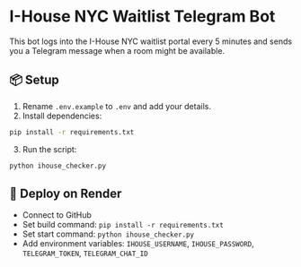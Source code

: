 # I-House NYC Waitlist Telegram Bot

This bot logs into the I-House NYC waitlist portal every 5 minutes and sends you a Telegram message when a room might be available.

## 📦 Setup

1. Rename `.env.example` to `.env` and add your details.
2. Install dependencies:

```bash
pip install -r requirements.txt
```

3. Run the script:

```bash
python ihouse_checker.py
```

## 🚀 Deploy on Render

- Connect to GitHub
- Set build command: `pip install -r requirements.txt`
- Set start command: `python ihouse_checker.py`
- Add environment variables: `IHOUSE_USERNAME`, `IHOUSE_PASSWORD`, `TELEGRAM_TOKEN`, `TELEGRAM_CHAT_ID`

